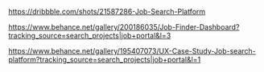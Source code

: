 https://dribbble.com/shots/21587286-Job-Search-Platform

https://www.behance.net/gallery/200186035/Job-Finder-Dashboard?tracking_source=search_projects|job+portal&l=3

https://www.behance.net/gallery/195407073/UX-Case-Study-Job-search-platform?tracking_source=search_projects|job+portal&l=1